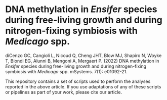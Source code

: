 # DNA methylation in *Ensifer* species during free-living growth and during nitrogen-fixing symbiosis with *Medicago* spp.

diCenzo GC, Cangioli L, Nicoud Q, Cheng JHT, Blow MJ, Shapiro N, Woyke T, Biondi EG, Alunni B, Mengoni A, Mergaert P. (2022) DNA methylation in *Ensifer* species during free-living growth and during nitrogen-fixing symbiosis with *Medicago* spp. mSystems. 7(1): e01092-21.

This repository contains a set of scripts used to perform the analyses reported in the above article. If you use adaptations of any of these scripts or pipelines as part of your work, please cite our article.
